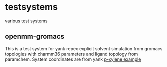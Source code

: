 # testsystems
various test systems

## openmm-gromacs
This is a test system for yank repex explicit solvent simulation from gromacs topologies with charmm36 parameters and 
ligand topology from paramchem. System coordinates are from yank [p-xylene example](https://github.com/choderalab/yank/blame/master/examples/p-xylene-explicit/setup/setup.sh)
